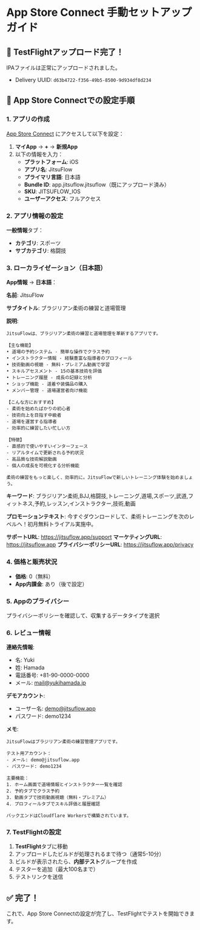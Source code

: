 # App Store Connect 手動セットアップガイド

## 🎯 TestFlightアップロード完了！

IPAファイルは正常にアップロードされました。
- Delivery UUID: `d63b4722-f356-49b5-8500-9d934df8d234`

## 📱 App Store Connectでの設定手順

### 1. アプリの作成
[App Store Connect](https://appstoreconnect.apple.com) にアクセスして以下を設定：

1. **マイApp** → **+** → **新規App**
2. 以下の情報を入力：
   - **プラットフォーム**: iOS
   - **アプリ名**: JitsuFlow
   - **プライマリ言語**: 日本語
   - **Bundle ID**: app.jitsuflow.jitsuflow（既にアップロード済み）
   - **SKU**: JITSUFLOW_IOS
   - **ユーザーアクセス**: フルアクセス

### 2. アプリ情報の設定

**一般情報**タブ：
- **カテゴリ**: スポーツ
- **サブカテゴリ**: 格闘技

### 3. ローカライゼーション（日本語）

**App情報** → **日本語**：

**名前**: JitsuFlow

**サブタイトル**: ブラジリアン柔術の練習と道場管理

**説明**:
```
JitsuFlowは、ブラジリアン柔術の練習と道場管理を革新するアプリです。

【主な機能】
• 道場の予約システム - 簡単な操作でクラス予約
• インストラクター情報 - 経験豊富な指導者のプロフィール
• 技術動画の視聴 - 無料・プレミアム動画で学習
• スキルアセスメント - 15の基本技術を評価
• トレーニング履歴 - 成長の記録と分析
• ショップ機能 - 道着や装備品の購入
• メンバー管理 - 道場運営者向け機能

【こんな方におすすめ】
- 柔術を始めたばかりの初心者
- 技術向上を目指す中級者
- 道場を運営する指導者
- 効率的に練習したい忙しい方

【特徴】
- 直感的で使いやすいインターフェース
- リアルタイムで更新される予約状況
- 高品質な技術解説動画
- 個人の成長を可視化する分析機能

柔術の練習をもっと楽しく、効率的に。JitsuFlowで新しいトレーニング体験を始めましょう。
```

**キーワード**: ブラジリアン柔術,BJJ,格闘技,トレーニング,道場,スポーツ,武道,フィットネス,予約,レッスン,インストラクター,技術,動画

**プロモーションテキスト**: 今すぐダウンロードして、柔術トレーニングを次のレベルへ！初月無料トライアル実施中。

**サポートURL**: https://jitsuflow.app/support
**マーケティングURL**: https://jitsuflow.app
**プライバシーポリシーURL**: https://jitsuflow.app/privacy

### 4. 価格と販売状況

- **価格**: 0（無料）
- **App内課金**: あり（後で設定）

### 5. Appのプライバシー

プライバシーポリシーを確認して、収集するデータタイプを選択

### 6. レビュー情報

**連絡先情報**:
- 名: Yuki
- 姓: Hamada
- 電話番号: +81-90-0000-0000
- メール: mail@yukihamada.jp

**デモアカウント**:
- ユーザー名: demo@jitsuflow.app
- パスワード: demo1234

**メモ**:
```
JitsuFlowはブラジリアン柔術の練習管理アプリです。

テスト用アカウント：
- メール: demo@jitsuflow.app
- パスワード: demo1234

主要機能：
1. ホーム画面で道場情報とインストラクター一覧を確認
2. 予約タブでクラス予約
3. 動画タブで技術動画視聴（無料・プレミアム）
4. プロフィールタブでスキル評価と履歴確認

バックエンドはCloudflare Workersで構築されています。
```

### 7. TestFlightの設定

1. **TestFlight**タブに移動
2. アップロードしたビルドが処理されるまで待つ（通常5-10分）
3. ビルドが表示されたら、**内部テスト**グループを作成
4. テスターを追加（最大100名まで）
5. テストリンクを送信

## ✅ 完了！

これで、App Store Connectの設定が完了し、TestFlightでテストを開始できます。